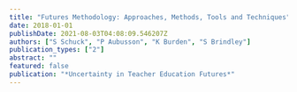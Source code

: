 ```yaml
---
title: "Futures Methodology: Approaches, Methods, Tools and Techniques"
date: 2018-01-01
publishDate: 2021-08-03T04:08:09.546207Z
authors: ["S Schuck", "P Aubusson", "K Burden", "S Brindley"]
publication_types: ["2"]
abstract: ""
featured: false
publication: "*Uncertainty in Teacher Education Futures*"
---
```


